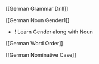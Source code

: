 [[German Grammar Drill]]

[[German Noun Gender1]]
+ ! Learn Gender along with Noun 

[[German Word Order]]

[[German Nominative Case]]
